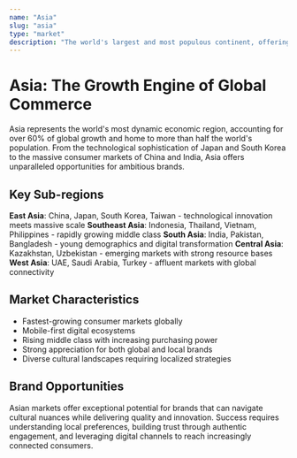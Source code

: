 ```yaml
---
name: "Asia"
slug: "asia"
type: "market"
description: "The world's largest and most populous continent, offering diverse markets from developed economies to emerging powerhouses"
---
```


# Asia: The Growth Engine of Global Commerce

Asia represents the world's most dynamic economic region, accounting for over 60% of global growth and home to more than half the world's population. From the technological sophistication of Japan and South Korea to the massive consumer markets of China and India, Asia offers unparalleled opportunities for ambitious brands.

## Key Sub-regions

**East Asia**: China, Japan, South Korea, Taiwan - technological innovation meets massive scale
**Southeast Asia**: Indonesia, Thailand, Vietnam, Philippines - rapidly growing middle class
**South Asia**: India, Pakistan, Bangladesh - young demographics and digital transformation
**Central Asia**: Kazakhstan, Uzbekistan - emerging markets with strong resource bases
**West Asia**: UAE, Saudi Arabia, Turkey - affluent markets with global connectivity

## Market Characteristics

- Fastest-growing consumer markets globally
- Mobile-first digital ecosystems
- Rising middle class with increasing purchasing power
- Strong appreciation for both global and local brands
- Diverse cultural landscapes requiring localized strategies

## Brand Opportunities

Asian markets offer exceptional potential for brands that can navigate cultural nuances while delivering quality and innovation. Success requires understanding local preferences, building trust through authentic engagement, and leveraging digital channels to reach increasingly connected consumers.